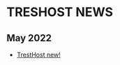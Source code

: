 # TRESHOST NEWS
## May 2022
* [TrestHost new!](https://blog.sdevs.org/news/TrestHost/Tresthost%20opens%20on%20May%207,%202022!)
